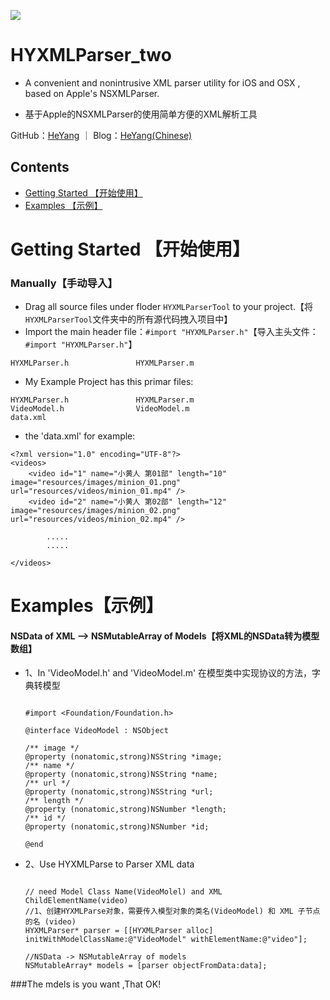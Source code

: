 ![](http://img.hoop8.com/attachments/1512/0342032228343.png)


HYXMLParser_two
===
- A convenient and nonintrusive XML parser utility for iOS and OSX , based on Apple's NSXMLParser.

- 基于Apple的NSXMLParser的使用简单方便的XML解析工具

GitHub：[HeYang](https://github.com/HeYang123456789) ｜ Blog：[HeYang(Chinese)](http://www.cnblogs.com/goodboy-heyang/)

## Contents
* [Getting Started 【开始使用】](#Getting_Started)
* [Examples 【示例】](#Examples)

# <a id="Getting_Started"></a> Getting Started 【开始使用】


### Manually【手动导入】
- Drag all source files under floder `HYXMLParserTool` to your project.【将`HYXMLParserTool`文件夹中的所有源代码拽入项目中】
- Import the main header file：`#import "HYXMLParser.h"`【导入主头文件：`#import "HYXMLParser.h"`】

```objc
HYXMLParser.h				HYXMLParser.m
```

* My Example Project has this primar files:

```	
HYXMLParser.h				HYXMLParser.m
VideoModel.h				VideoModel.m
data.xml
```

* the 'data.xml' for example:

```
<?xml version="1.0" encoding="UTF-8"?>
<videos>
	<video id="1" name="小黄人 第01部" length="10" image="resources/images/minion_01.png" url="resources/videos/minion_01.mp4" />
	<video id="2" name="小黄人 第02部" length="12" image="resources/images/minion_02.png" url="resources/videos/minion_02.mp4" />
		
		.....
		.....

</videos>

```

# <a id="Examples"></a> Examples【示例】

#### NSData of XML --> NSMutableArray of Models【将XML的NSData转为模型数组】



* 1、In 'VideoModel.h' and 'VideoModel.m'
	在模型类中实现协议的方法，字典转模型
		
	```objc
	
	#import <Foundation/Foundation.h>

	@interface VideoModel : NSObject

	/** image */
	@property (nonatomic,strong)NSString *image;
	/** name */
	@property (nonatomic,strong)NSString *name;
	/** url */
	@property (nonatomic,strong)NSString *url;
	/** length */
	@property (nonatomic,strong)NSNumber *length;
	/** id */
	@property (nonatomic,strong)NSNumber *id;

	@end
	```
	
* 2、Use  HYXMLParse to Parser XML data
	

	```objc
	
	// need Model Class Name(VideoMolel) and XML ChildElementName(video)
	//1、创建HYXMLParse对象，需要传入模型对象的类名(VideoModel) 和 XML 子节点的名 (video)
    HYXMLParser* parser = [[HYXMLParser alloc] initWithModelClassName:@"VideoModel" withElementName:@"video"];
    
    //NSData -> NSMutableArray of models
    NSMutableArray* models = [parser objectFromData:data];
	
	```

###The mdels is you want ,That OK!
